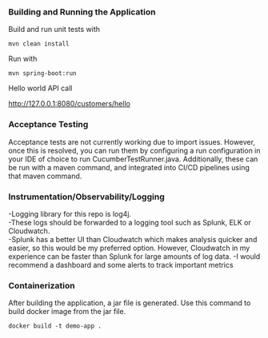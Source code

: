 ### Building and Running the Application

Build and run unit tests with 

`mvn clean install
`

Run with 

`mvn spring-boot:run
`

Hello world API call

http://127.0.0.1:8080/customers/hello

### Acceptance Testing

Acceptance tests are not currently working due to import issues.  However, once this is resolved, you can run them
by configuring a run configuration in your IDE of choice to run CucumberTestRunner.java.  Additionally, these can
be run with a maven command, and integrated into CI/CD pipelines using that maven command.

### Instrumentation/Observability/Logging

-Logging library for this repo is log4j.  
-These logs should be forwarded to a logging tool such as Splunk, ELK or Cloudwatch.  
-Splunk has a better UI than Cloudwatch which
makes analysis quicker and easier, so this would be my preferred option.
However, Cloudwatch in my experience can be faster than Splunk
for large amounts of log data.
-I would recommend a dashboard and some alerts to track important metrics

### Containerization

After building the application, a jar file is generated. Use this command to build docker image from the jar file.

`docker build -t demo-app .
`